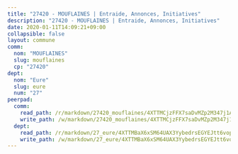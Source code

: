 ```yaml
---
title: "27420 - MOUFLAINES | Entraide, Annonces, Initiatives"
description: "27420 - MOUFLAINES | Entraide, Annonces, Initiatives"
date: 2020-01-11T14:09:21+09:00
collapsible: false
layout: commune
comm:
  nom: "MOUFLAINES"
  slug: mouflaines
  cp: "27420"
dept:
  nom: "Eure"
  slug: eure
  num: "27"
peerpad:
  comm:
    read_path: /r/markdown/27420_mouflaines/4XTTMCjzFFX7saDvMZp2M347j1Av2hXoJV6SQSBaDsnH7oR4N
    write_path: /w/markdown/27420_mouflaines/4XTTMCjzFFX7saDvMZp2M347j1Av2hXoJV6SQSBaDsnH7oR4N-K3TgTyya3WXf3wMb3nAzK1toC2jc6N5tU2sHeNSoqL6CgTDqCYju4Wu4DVHRyAt9AdPwwqoRNGP9F98Ejs2SAAF1phh78nf9nTWJtLMHHaC7HiB4ZeKMDCjVdmj2zXDHK6YJEdUE
  dept:
    read_path: /r/markdown/27_eure/4XTTMBaX6xSM64UAX3YybedrsEGYEJtt6vopdQsPEFtGijgwg
    write_path: /w/markdown/27_eure/4XTTMBaX6xSM64UAX3YybedrsEGYEJtt6vopdQsPEFtGijgwg-K3TgUmjy61Gu7ZFzjoVmiacXP2Rc4pq6sxVCYUX3mFQZWQw9yCKsEoAMagtuW4jJTYhK96DsWW4cPmZLagvQNZ34BscGcu4btrtJibt18c1mpqofaWe6Q3RartDiuMTjY7NrsH4r
---
```


